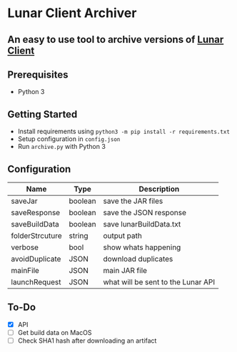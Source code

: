 # Lunar Client Archiver
## An easy to use tool to archive versions of [Lunar Client](https://lunarclient.com/)
## Prerequisites

 - Python 3
## Getting Started
 - Install requirements using `python3 -m pip install -r requirements.txt`
 - Setup configuration in `config.json`
 - Run `archive.py` with Python 3
## Configuration
|Name| Type | Description |
|--|--|--|
| saveJar | boolean | save the JAR files |
| saveResponse | boolean | save the JSON response |
| saveBuildData | boolean | save lunarBuildData.txt |
| folderStrcuture | string | output path |
| verbose | bool | show whats happening |
| avoidDuplicate | JSON | download duplicates |
| mainFile | JSON | main JAR file |
| launchRequest | JSON | what will be sent to the Lunar API |

## To-Do
 - [x] API
 - [ ] Get build data on MacOS
 - [ ] Check SHA1 hash after downloading an artifact
